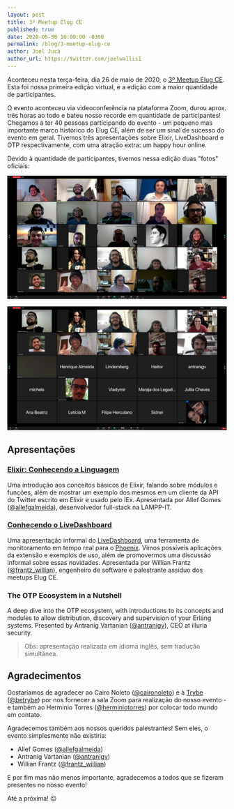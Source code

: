 ```yaml
---
layout: post
title: 3º Meetup Elug CE
published: true
date: 2020-05-30 10:00:00 -0300
permalink: /blog/3-meetup-elug-ce
author: Joel Jucá
author_url: https://twitter.com/joelwallis1
---
```


Aconteceu nesta terça-feira, dia 26 de maio de 2020, o [3º Meetup Elug CE](https://www.eventbrite.com/e/3o-meetup-elug-ce-edicao-online-tickets-105455973656). Esta foi nossa primeira edição virtual, e a edição com a maior quantidade de participantes.

O evento aconteceu via videoconferência na plataforma Zoom, durou aprox. três horas ao todo e bateu nosso recorde em quantidade de participantes! Chegamos a ter 40 pessoas participando do evento - um pequeno mas importante marco histórico do Elug CE, além de ser um sinal de sucesso do evento em geral. Tivemos três apresentações sobre Elixir, LiveDashboard e OTP respectivamente, com uma atração extra: um happy hour online.

Devido à quantidade de participantes, tivemos nessa edição duas "fotos" oficiais:

![3º Meetup Elug CE: Foto Oficial 1](/media/3-meetup-elug-ce-photo-1.png "3º Meetup Elug CE: Foto Oficial")

![3º Meetup Elug CE: Foto Oficial 2](/media/3-meetup-elug-ce-photo-2.png "3º Meetup Elug CE: Foto Oficial")

## Apresentações

### [Elixir: Conhecendo a Linguagem](https://speakerdeck.com/allefgomes/elixir-conhecendo-a-linguagem)

Uma introdução aos conceitos básicos de Elixir, falando sobre módulos e funções, além de mostrar um exemplo dos mesmos em um cliente da API do Twitter escrito em Elixir e usado pelo IEx. Apresentada por Allef Gomes ([@allefgalmeida](https://twitter.com/allefgalmeida)), desenvolvedor full-stack na LAMPP-IT.

### [Conhecendo o LiveDashboard](https://slides.com/luigiwillian/live-dashboard)

Uma apresentação informal do [LiveDashboard](https://github.com/phoenixframework/phoenix_live_dashboard), uma ferramenta de monitoramento em tempo real para o [Phoenix](https://www.phoenixframework.org). Vimos possíveis aplicações da extensão e exemplos de uso, além de promovermos uma discussão informal sobre essas novidades. Apresentada por Willian Frantz ([@frantz_willian](https://twitter.com/frantz_willian)), engenheiro de software e palestrante assíduo dos meetups Elug CE.

### The OTP Ecosystem in a Nutshell

A deep dive into the OTP ecosystem, with introductions to its concepts and modules to allow distribution, discovery and supervision of your Erlang systems. Presented by Antranig Vartanian ([@antranigv](https://twitter.com/antranigv)), CEO at illuria security.

> Obs: apresentação realizada em idioma inglês, sem tradução simultânea.

## Agradecimentos

Gostaríamos de agradecer ao Cairo Noleto ([@caironoleto](https://twitter.com/caironoleto)) e à [Trybe](https://www.betrybe.com) ([@betrybe](https://twitter.com/betrybe)) por nos fornecer a sala Zoom para realização do nosso evento - e também ao Herminio Torres ([@herminiotorres](https://twitter.com/herminiotorres)) por colocar todo mundo em contato.

Agradecemos também aos nossos queridos palestrantes! Sem eles, o evento simplesmente não existiria:

- Allef Gomes ([@allefgalmeida](https://twitter.com/allefgalmeida))
- Antranig Vartanian ([@antranigv](https://twitter.com/antranigv))
- Willian Frantz ([@frantz_willian](https://twitter.com/frantz_willian))

E por fim mas não menos importante, agradecemos a todos que se fizeram presentes no nosso evento!

Até a próxima! 😉
